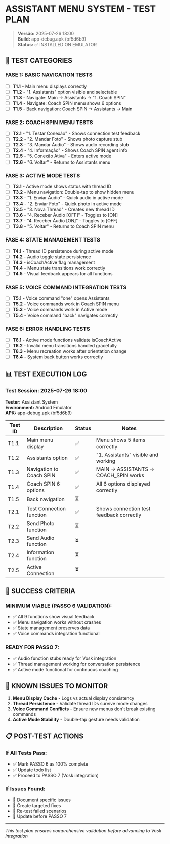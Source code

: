 # ASSISTANT MENU SYSTEM - TEST PLAN

> **Versão:** 2025-07-26 18:00  
> **Build:** app-debug.apk (bf5d6b9)  
> **Status:** ✅ INSTALLED ON EMULATOR

## 🧪 TEST CATEGORIES

### **FASE 1: BASIC NAVIGATION TESTS**
- [ ] **T1.1** - Main menu displays correctly
- [ ] **T1.2** - "1. Assistants" option visible and selectable
- [ ] **T1.3** - Navigate: Main → Assistants → "1. Coach SPIN"
- [ ] **T1.4** - Navigate: Coach SPIN menu shows 6 options
- [ ] **T1.5** - Back navigation: Coach SPIN → Assistants → Main

### **FASE 2: COACH SPIN MENU TESTS**
- [ ] **T2.1** - "1. Testar Conexão" - Shows connection test feedback
- [ ] **T2.2** - "2. Mandar Foto" - Shows photo capture stub
- [ ] **T2.3** - "3. Mandar Áudio" - Shows audio recording stub
- [ ] **T2.4** - "4. Informação" - Shows Coach SPIN agent info
- [ ] **T2.5** - "5. Conexão Ativa" - Enters active mode
- [ ] **T2.6** - "6. Voltar" - Returns to Assistants menu

### **FASE 3: ACTIVE MODE TESTS**
- [ ] **T3.1** - Active mode shows status with thread ID
- [ ] **T3.2** - Menu navigation: Double-tap to show hidden menu
- [ ] **T3.3** - "1. Enviar Áudio" - Quick audio in active mode
- [ ] **T3.4** - "2. Enviar Foto" - Quick photo in active mode
- [ ] **T3.5** - "3. Nova Thread" - Creates new thread ID
- [ ] **T3.6** - "4. Receber Áudio [OFF]" - Toggles to [ON]
- [ ] **T3.7** - "4. Receber Áudio [ON]" - Toggles to [OFF]
- [ ] **T3.8** - "5. Voltar" - Returns to Coach SPIN menu

### **FASE 4: STATE MANAGEMENT TESTS**
- [ ] **T4.1** - Thread ID persistence during active mode
- [ ] **T4.2** - Audio toggle state persistence
- [ ] **T4.3** - isCoachActive flag management
- [ ] **T4.4** - Menu state transitions work correctly
- [ ] **T4.5** - Visual feedback appears for all functions

### **FASE 5: VOICE COMMAND INTEGRATION TESTS**
- [ ] **T5.1** - Voice command "one" opens Assistants
- [ ] **T5.2** - Voice commands work in Coach SPIN menu
- [ ] **T5.3** - Voice commands work in Active mode
- [ ] **T5.4** - Voice command "back" navigates correctly

### **FASE 6: ERROR HANDLING TESTS**
- [ ] **T6.1** - Active mode functions validate isCoachActive
- [ ] **T6.2** - Invalid menu transitions handled gracefully
- [ ] **T6.3** - Menu recreation works after orientation change
- [ ] **T6.4** - System back button works correctly

## 📊 TEST EXECUTION LOG

### **Test Session:** 2025-07-26 18:00
**Tester:** Assistant System  
**Environment:** Android Emulator  
**APK:** app-debug.apk (bf5d6b9)

| Test ID | Description | Status | Notes |
|---------|-------------|--------|-------|
| T1.1 | Main menu display | ✅ | Menu shows 5 items correctly |
| T1.2 | Assistants option | ✅ | "1. Assistants" visible and working |
| T1.3 | Navigation to Coach SPIN | ✅ | MAIN → ASSISTANTS → COACH_SPIN works |
| T1.4 | Coach SPIN 6 options | ✅ | All 6 options displayed correctly |
| T1.5 | Back navigation | ⏳ | |
| T2.1 | Test Connection function | ✅ | Shows connection test feedback correctly |
| T2.2 | Send Photo function | ⏳ | |
| T2.3 | Send Audio function | ⏳ | |
| T2.4 | Information function | ⏳ | |
| T2.5 | Active Connection | ⏳ | |

## 🎯 SUCCESS CRITERIA

### **MINIMUM VIABLE (PASSO 6 VALIDATION):**
- ✅ All 9 functions show visual feedback
- ✅ Menu navigation works without crashes
- ✅ State management preserves data
- ✅ Voice commands integration functional

### **READY FOR PASSO 7:**
- ✅ Audio function stubs ready for Vosk integration
- ✅ Thread management working for conversation persistence
- ✅ Active mode functional for continuous coaching

## 🚨 KNOWN ISSUES TO MONITOR

1. **Menu Display Cache** - Logs vs actual display consistency
2. **Thread Persistence** - Validate thread IDs survive mode changes
3. **Voice Command Conflicts** - Ensure new menus don't break existing commands
4. **Active Mode Stability** - Double-tap gesture needs validation

## 📋 POST-TEST ACTIONS

### **If All Tests Pass:**
- ✅ Mark PASSO 6 as 100% complete
- ✅ Update todo list 
- ✅ Proceed to PASSO 7 (Vosk integration)

### **If Issues Found:**
- 🔧 Document specific issues
- 🔧 Create targeted fixes
- 🔧 Re-test failed scenarios
- 🔧 Update before PASSO 7

---
*This test plan ensures comprehensive validation before advancing to Vosk integration*